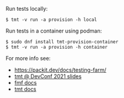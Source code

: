 Run tests locally:

    $ tmt -v run -a provision -h local

Run tests in a container using podman:

    $ sudo dnf install tmt-provision-container
    $ tmt -v run -a provision -h container

For more info see:

- https://packit.dev/docs/testing-farm/
- [tmt @ DevConf 2021 slides](https://static.sched.com/hosted_files/devconfcz2021/37/tmt-slides.pdf)
- [fmf docs](https://fmf.readthedocs.io)
- [tmt docs](https://tmt.readthedocs.io)
